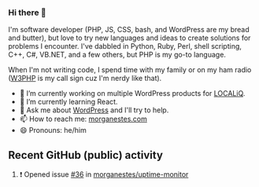 ### Hi there 👋
I'm software developer (PHP, JS, CSS, bash, and WordPress are my bread and butter), but love to try new languages and ideas to create solutions for problems I encounter. I've dabbled in Python, Ruby, Perl, shell scripting, C++, C#, VB.NET, and a few others, but PHP is my go-to language.

When I'm not writing code, I spend time with my family or on my ham radio ([W3PHP](https://www.qrz.com/db/W3PHP) is my call sign cuz I'm nerdy like that).

- 🔭 I’m currently working on multiple WordPress products for [LOCALiQ](https://localiq.com).
- 🌱 I’m currently learning React.
- 💬 Ask me about [WordPress](https://make.wordpress.org) and I'll try to help.
- 📫 How to reach me: [morganestes.com](https://morganestes.com/)
- 😄 Pronouns: he/him

<!--START_SECTION:activity-->
## Recent GitHub (public) activity
1. ❗ Opened issue [#36](https://github.com/morganestes/uptime-monitor/issues/36) in [morganestes/uptime-monitor](https://github.com/morganestes/uptime-monitor)
<!--END_SECTION:activity-->

